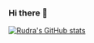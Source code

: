 ### Hi there 👋

[![Rudra's GitHub stats](https://github-readme-stats.vercel.app/api?username=Rudra-IITM&hide=stars&show_icons=true&theme=dracula)](https://github.com/Rudra-IITM/github-readme-stats)
